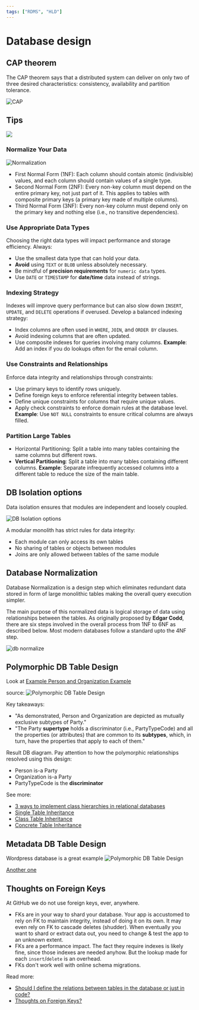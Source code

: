 ```yaml
---
tags: ["RDMS", "HLD"]
---
```


# Database design 

<TagLinks />

## CAP theorem

The CAP theorem says that a distributed system can deliver on only two of three desired characteristics: consistency, availability and partition tolerance.

![CAP](https://i.pinimg.com/originals/5d/45/a0/5d45a01c6048b0ec7c085f8191932212.jpg)

## Tips 

![](https://i.pinimg.com/originals/b8/0b/ed/b80bed198927552727cd7b82943185b9.jpg)

### Normalize Your Data

![Normalization](https://i.pinimg.com/736x/f9/54/e0/f954e03a9bd7c5879a607655cf5f9480.jpg)

- First Normal Form (1NF): Each column should contain atomic (indivisible) values, and each column should contain values of a single type.
- Second Normal Form (2NF): Every non-key column must depend on the entire primary key, not just part of it. This applies to tables with composite primary keys (a primary key made of multiple columns).
- Third Normal Form (3NF): Every non-key column must depend only on the primary key and nothing else (i.e., no transitive dependencies).


### Use Appropriate Data Types

Choosing the right data types will impact performance and storage efficiency. Always:

- Use the smallest data type that can hold your data.
- **Avoid** using `TEXT` or `BLOB` unless absolutely necessary.
- Be mindful of **precision requirements** for `numeric data` types.
- Use `DATE` or `TIMESTAMP` for **date/time** data instead of strings.

### Indexing Strategy

Indexes will improve query performance but can also slow down `INSERT`, `UPDATE`, and `DELETE` operations if overused. Develop a balanced indexing strategy:

- Index columns are often used in `WHERE`, `JOIN`, and `ORDER BY` clauses.
- Avoid indexing columns that are often updated.
- Use composite indexes for queries involving many columns.
**Example**: Add an index if you do lookups often for the email column.

### Use Constraints and Relationships

Enforce data integrity and relationships through constraints:

- Use primary keys to identify rows uniquely.
- Define foreign keys to enforce referential integrity between tables.
- Define unique constraints for columns that require unique values.
- Apply check constraints to enforce domain rules at the database level.
**Example**: Use `NOT NULL` constraints to ensure critical columns are always filled.

### Partition Large Tables
- Horizontal Partitioning: Split a table into many tables containing the same columns but different rows.
- **Vertical Partitioning**: Split a table into many tables containing different columns.
**Example**: Separate infrequently accessed columns into a different table to reduce the size of the main table.

## DB Isolation options

Data isolation ensures that modules are independent and loosely coupled. 

![DB Isolation options](https://i.pinimg.com/564x/76/1f/68/761f684da8d15a28ec2faad9a250e5c4.jpg)


A modular monolith has strict rules for data integrity: 
 
- Each module can only access its own tables 
- No sharing of tables or objects between modules 
- Joins are only allowed between tables of the same module 

## Database Normalization

Database Normalization is a design step which eliminates redundant data stored in form of large monolithic tables making the overall query execution simpler. 

The main purpose of this normalized data is logical storage of data using relationships between the tables. As originally proposed by **Edgar Codd**, there are six steps involved in the overall process from 1NF to 6NF as described below. Most modern databases follow a standard upto the 4NF step.

![db normalize](https://static.javatpoint.com/dbms/images/dbms-normalization.png)


##  Polymorphic DB Table Design

Look at [Example Person and Organization Example](https://dba.stackexchange.com/questions/179654/developing-a-database-for-a-funds-transfers-business-where-a-people-and-organi)

source: 
![Polymorphic DB Table Design](./img/Polymorphic-table.png)

Key takeaways:
- "As demonstrated, Person and Organization are depicted as mutually exclusive subtypes of Party."
- "The Party **supertype** holds a discriminator (i.e., PartyTypeCode) and all the properties (or attributes) that are common to its **subtypes**, which, in turn, have the properties that apply to each of them."

Result DB diagram. Pay attention to how the polymorphic relationships resolved using this design:
- Person is-a Party
- Organization is-a Party
- PartyTypeCode is the **discriminator**

See more: 
- [3 ways to implement class hierarchies in relational databases](https://stackoverflow.com/questions/9174200/how-to-create-multiple-one-to-ones/9178524#9178524)
- [Single Table Inheritance](https://www.martinfowler.com/eaaCatalog/singleTableInheritance.html)
- [Class Table Inheritance](https://www.martinfowler.com/eaaCatalog/classTableInheritance.html)
- [Concrete Table Inheritance](https://www.martinfowler.com/eaaCatalog/concreteTableInheritance.html)

## Metadata DB Table Design 

Wordpress database is a great example 
![Polymorphic DB Table Design](./img/wp-metadatatable.png)

[Another one](https://stackoverflow.com/questions/3241033/designing-database-to-hold-different-metadata-information)

## Thoughts on Foreign Keys 
At GitHub we do not use foreign keys, ever, anywhere.

- FKs are in your way to shard your database. Your app is accustomed to rely on FK to maintain integrity, instead of doing it on its own. It may even rely on FK to cascade deletes (shudder). When eventually you want to shard or extract data out, you need to change & test the app to an unknown extent.
- FKs are a performance impact. The fact they require indexes is likely fine, since those indexes are needed anyhow. But the lookup made for each `insert`/`delete` is an overhead.
- FKs don't work well with online schema migrations.



Read more: 
- [Should I define the relations between tables in the database or just in code?](https://softwareengineering.stackexchange.com/questions/334624/should-i-define-the-relations-between-tables-in-the-database-or-just-in-code)
- [Thoughts on Foreign Keys?](https://github.com/github/gh-ost/issues/331#issuecomment-266027731)
